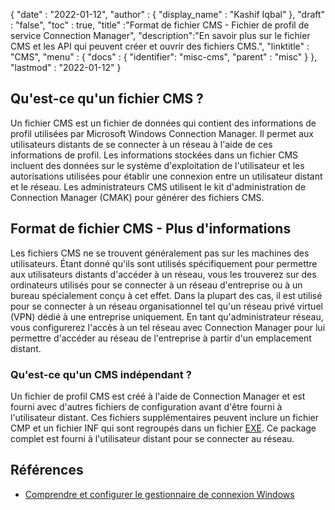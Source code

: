 {
  "date" : "2022-01-12",
  "author" : {
    "display_name" : "Kashif Iqbal"
},
  "draft" : "false",
  "toc" : true,
  "title" :"Format de fichier CMS - Fichier de profil de service Connection Manager",
  "description":"En savoir plus sur le fichier CMS et les API qui peuvent créer et ouvrir des fichiers CMS.",
  "linktitle" : "CMS",
  "menu" : {
    "docs" : {
      "identifier": "misc-cms",
      "parent" : "misc"
}
},
  "lastmod" : "2022-01-12"
}

## Qu'est-ce qu'un fichier CMS ?

Un fichier CMS est un fichier de données qui contient des informations de profil utilisées par Microsoft Windows Connection Manager. Il permet aux utilisateurs distants de se connecter à un réseau à l'aide de ces informations de profil. Les informations stockées dans un fichier CMS incluent des données sur le système d'exploitation de l'utilisateur et les autorisations utilisées pour établir une connexion entre un utilisateur distant et le réseau. Les administrateurs CMS utilisent le kit d'administration de Connection Manager (CMAK) pour générer des fichiers CMS.

## Format de fichier CMS - Plus d'informations

Les fichiers CMS ne se trouvent généralement pas sur les machines des utilisateurs. Étant donné qu'ils sont utilisés spécifiquement pour permettre aux utilisateurs distants d'accéder à un réseau, vous les trouverez sur des ordinateurs utilisés pour se connecter à un réseau d'entreprise ou à un bureau spécialement conçu à cet effet. Dans la plupart des cas, il est utilisé pour se connecter à un réseau organisationnel tel qu'un réseau privé virtuel (VPN) dédié à une entreprise uniquement. En tant qu'administrateur réseau, vous configurerez l'accès à un tel réseau avec Connection Manager pour lui permettre d'accéder au réseau de l'entreprise à partir d'un emplacement distant.

### Qu'est-ce qu'un CMS indépendant ?

Un fichier de profil CMS est créé à l'aide de Connection Manager et est fourni avec d'autres fichiers de configuration avant d'être fourni à l'utilisateur distant. Ces fichiers supplémentaires peuvent inclure un fichier CMP et un fichier INF qui sont regroupés dans un fichier [EXE](/fr/executable/exe/). Ce package complet est fourni à l'utilisateur distant pour se connecter au réseau.

## Références

* [Comprendre et configurer le gestionnaire de connexion Windows](https://learn.microsoft.com/en-us/windows-hardware/drivers/mobilebroadband/understanding-and-configuring-windows-connection-manager)

